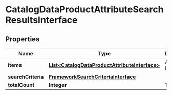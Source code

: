 
# CatalogDataProductAttributeSearchResultsInterface

## Properties
Name | Type | Description | Notes
------------ | ------------- | ------------- | -------------
**items** | [**List&lt;CatalogDataProductAttributeInterface&gt;**](CatalogDataProductAttributeInterface.md) | Attributes list. | 
**searchCriteria** | [**FrameworkSearchCriteriaInterface**](FrameworkSearchCriteriaInterface.md) |  | 
**totalCount** | **Integer** | Total count. | 



